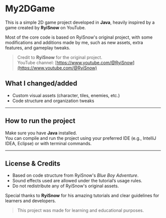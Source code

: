 # My2DGame

This is a simple 2D game project developed in **Java**, heavily inspired by a game created by **RyiSnow** on YouTube.

Most of the core code is based on RyiSnow's original project, with some modifications and additions made by me, such as new assets, extra features, and gameplay tweaks.

> Credit to **RyiSnow** for the original project.  
> YouTube channel: [https://www.youtube.com/@RyiSnow](https://www.youtube.com/@RyiSnow)  

## What I changed/added

- Custom visual assets (character, tiles, enemies, etc.)
- Code structure and organization tweaks

---

## How to run the project

Make sure you have **Java** installed.  
You can compile and run the project using your preferred IDE (e.g., IntelliJ IDEA, Eclipse) or with terminal commands.

---

## License & Credits

- Based on code structure from RyiSnow's *Blue Boy Adventure*.
- Sound effects used are allowed under the tutorial’s usage rules.
- Do not redistribute any of RyiSnow's original assets.

Special thanks to **RyiSnow** for his amazing tutorials and clear guidelines for learners and developers.
> This project was made for learning and educational purposes.
